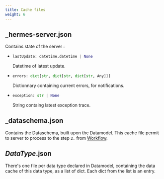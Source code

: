 ```yaml
---
title: Cache files
weight: 6
---
```


## _hermes-server.json

Contains state of the server :

- ```py
  lastUpdate: datetime.datetime | None
  ```

  Datetime of latest update.

- ```py
  errors: dict[str, dict[str, dict[str, Any]]]
  ```

  Dictionnary containing current errors, for notifications.

- ```py
  exception: str | None
  ```

  String containg latest exception trace.

## _dataschema.json

Contains the Dataschema, built upon the Datamodel. This cache file permit to server to process to the step `2.` from [Workflow](../workflow/).

## *DataType*.json

There's one file per data type declared in Datamodel, containing the data cache of this data type, as a list of dict. Each dict from the list is an entry.
